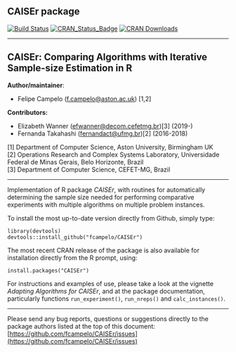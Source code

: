 ## CAISEr package
[![Build Status](https://api.travis-ci.org/fcampelo/CAISEr.png)](https://travis-ci.org/fcampelo/CAISEr) [![CRAN_Status_Badge](https://www.r-pkg.org/badges/version/CAISEr)](https://CRAN.R-project.org/package=CAISEr)
[![CRAN Downloads](https://cranlogs.r-pkg.org/badges/CAISEr)](https://CRAN.R-project.org/package=CAISEr)

***

## CAISEr: Comparing Algorithms with Iterative Sample-size Estimation in R
**Author/maintainer**:
* Felipe Campelo ([f.campelo@aston.ac.uk](mailto:f.campelo@aston.ac.uk)) [1,2]  

**Contributors:**
- Elizabeth Wanner ([efwanner@decom.cefetmg.br](mailto:efwanner@decom.cefetmg.br))[3] (2019-)
- Fernanda Takahashi ([fernandact@ufmg.br](mailto:fernandact@ufmg.br))[2] (2016-2018)

[1] Department of Computer Science, Aston University, Birmingham UK  
[2] Operations Research and Complex Systems Laboratory, Universidade Federal de Minas Gerais, Belo Horizonte, Brazil  
[3] Department of Computer Science, CEFET-MG, Brazil

***

Implementation of R package _CAISEr_, with routines for automatically 
determining the sample size needed for performing comparative experiments with multiple algorithms on multiple problem instances.

To install the most up-to-date version directly from Github, simply type:

```
library(devtools)
devtools::install_github("fcampelo/CAISEr")
```

The most recent CRAN release of the package is also available for installation directly 
from the R prompt, using:

```
install.packages("CAISEr")
```

For instructions and examples of use, please take a look at the vignette 
_Adapting Algorithms for CAISEr_, and at the package documentation, particularly 
functions `run_experiment()`, `run_nreps()` and `calc_instances()`.

***

Please send any bug reports, questions or suggestions directly to the package 
authors listed at the top of this document: [https://github.com/fcampelo/CAISEr/issues](https://github.com/fcampelo/CAISEr/issues)
